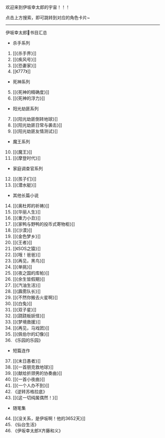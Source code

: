 欢迎来到伊坂幸太郎的宇宙！！！
 
点击上方搜索，即可跳转到对应的角色卡片~

---

伊坂幸太郎🌳书目汇总

- 杀手系列
1. [[《杀手界》]] 
2. [[《疾风号》]] 
3. [[《恐妻家》]] 
4. [[《777》]] 

- 死神系列
5. [[《死神的精确度》]] 
6. [[《死神的浮力》]] 

- 阳光劫匪系列
7. [[《阳光劫匪倒转地球》]]
8. [[《阳光劫匪日常与袭击》]]
9. [[《阳光劫匪友情测试》]]

- 魔王系列
10. [[《魔王》]]
11. [[《摩登时代》]]

- 家庭调查官系列
12. [[《孩子们》]]
13. [[《潜水艇》]]

- 其他长篇小说
14. [[《奥杜邦的祈祷》]]
15. [[《华丽人生》]]
16. [[《重力小丑》]]
17. [[《家鸭与野鸭的投币式寄物柜》]]
18. [[《沙漠》]]
19. [[《金色梦乡》]]
20. [[《王者》]]
21. [[《SOS之猿》]]
22. [[《哦！爸爸》]]
23. [[《再见，黑鸟》]]
24. [[《单挑》]]
25. [[《夜之国的库帕》]]
26. [[《余生皆假期》]]
27. [[《汽油生活》]]
28. [[《霹雳队长》]]
29. [[《不然你搬去火星啊》]]
30. [[《白兔》]]
31. [[《双子星》]]
32. [[《跷跷板妖怪》]]
33. [[《梦境救援》]]
34. [[《再见，马戏团》]]
35. [[《佩伯尔的幻像》]]
36. 《乐园的乐园》

- 短篇连作
37. [[《末日愚者》]]
38. [[《一首朋克救地球》]]
39. [[《献给折颈男的协奏曲》]]
40. [[《一首小夜曲》]]
41. [[《一个人办不到》]]
42. 《逆转苏格拉底》
43. [[《这一切纯属偶然！》]]

- 随笔集
44. [[《没关系，是伊坂啊！他的3652天》]]
45. 《仙台生活》
46. 《伊坂幸太郎X齐藤和义》